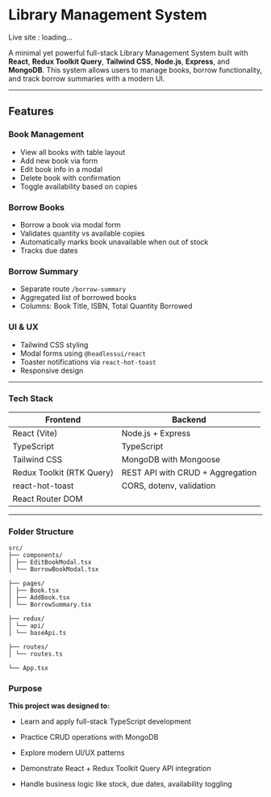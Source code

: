 # Library Management System

Live site : loading...

A minimal yet powerful full-stack Library Management System built with **React**, **Redux Toolkit Query**, **Tailwind CSS**, **Node.js**, **Express**, and **MongoDB**. This system allows users to manage books, borrow functionality, and track borrow summaries with a modern UI.

---

## Features

### Book Management

- View all books with table layout
- Add new book via form
- Edit book info in a modal
- Delete book with confirmation
- Toggle availability based on copies

### Borrow Books

- Borrow a book via modal form
- Validates quantity vs available copies
- Automatically marks book unavailable when out of stock
- Tracks due dates

### Borrow Summary

- Separate route `/borrow-summary`
- Aggregated list of borrowed books
- Columns: Book Title, ISBN, Total Quantity Borrowed

### UI & UX

- Tailwind CSS styling
- Modal forms using `@headlessui/react`
- Toaster notifications via `react-hot-toast`
- Responsive design

---

### Tech Stack

| Frontend                  | Backend                          |
| ------------------------- | -------------------------------- |
| React (Vite)              | Node.js + Express                |
| TypeScript                | TypeScript                       |
| Tailwind CSS              | MongoDB with Mongoose            |
| Redux Toolkit (RTK Query) | REST API with CRUD + Aggregation |
| react-hot-toast           | CORS, dotenv, validation         |
| React Router DOM          |                                  |

---

### Folder Structure
```
src/
├── components/ 
│ ├── EditBookModal.tsx
│ └── BorrowBookModal.tsx 

├── pages/
│ ├── Book.tsx
│ ├── AddBook.tsx 
│ └── BorrowSummary.tsx 

├── redux/
│ └── api/
│ └── baseApi.ts 

├── routes/
│ └── routes.ts 

└── App.tsx
```

### Purpose

**This project was designed to:**

- Learn and apply full-stack TypeScript development

- Practice CRUD operations with MongoDB

- Explore modern UI/UX patterns

- Demonstrate React + Redux Toolkit Query API integration

- Handle business logic like stock, due dates, availability toggling
